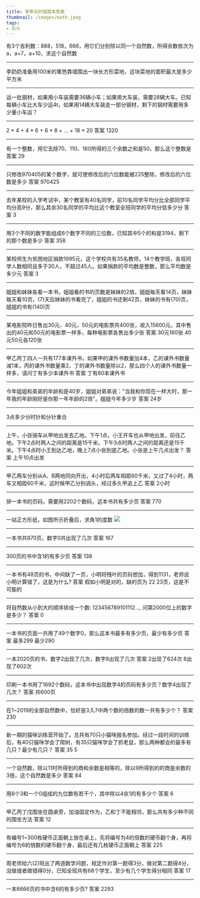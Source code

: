```yaml
---
title: 笨笨石的错题本答案
thumbnail: /images/math.jpeg
tags:
- 石头
---
```


有3个吉利数：888，518，666，用它们分别除以同一个自然数，所得余数依次为a，a+7，a+10，求这个自然数
***
李奶奶准备用100米的篱笆靠墙围出一块长方形菜地，这块菜地的面积最大是多少平方米
***
运一批钢材，如果用小车装需要36辆小车；如果用大车装，需要28辆大车。已知每辆小车比大车少运4t，如果用14辆大车装走一部分钢材，剩下的钢材需要用多少量小车运？
***
2 * 4 + 4 * 6 + 6 * 8 + ... + 18 * 20
答案 1320
***
有一个整数，用它去除70、110、160所得的三个余数之和是50，那么这个整数是
答案 29
***
只修改970405的某个数字，就可使修改后的六位数能被225整除，修改后的六位数是多少
答案 970425
***
去年某校的入学考试中，某个教室有40名同学，前10名同学平均分比全部同学平均分高9分，那么其余30名同学的平均比这个教室全班同学的平均分低多少分
答案 3
***
用3个不同的数字能组成6个数字不同的三位数，已知其中5个的和是3194，剩下的那个数是多少
答案 358
***
某校师生为贫困地区捐款1995元，这个学校共有35名教师，14个教学班，各班同学人数相同且多于30人，不超过45人。如果捐款的平均数是整数，那么平均数是多少元
答案 3
***
姐姐和妹妹各看一本书，姐姐看的书的页数是妹妹的2倍，姐姐每天看14页，妹妹每天看10页，(7)天后妹妹的书看完了，姐姐的书还剩42页，妹妹的书有(70)页，姐姐的书有(140)页
***
某电影院昨日售出30元、40元、50元的电影票共400张，收入15600元，其中售出的40元和50元的电影票一样多，每种电影票各售出多少张
答案 30元160张 40元50元各120张
***
甲乙丙丁四人一共有177本课外书，如果甲的课外书数量加4本，乙的课外书数量减1本，丙的课外书数量乘2，丁的课外书数量除以2，那么四个人的课外书数量一样多，请问丁有多少本课外书
答案 丁有80本课外书
***
今年姐姐和弟弟的年龄和是40岁，姐姐对弟弟说："当我和你现在一样大时，那一年我的年龄刚好是你那一年年龄的2倍"。姐姐今年多少岁
答案 24岁
***
3点多少分时针和分针重合
***
上午，小张骑车从甲地出发去乙地。下午1点，小王开车也从甲地出发，前往乙地。下午2点时两人之间的距离是15千米。下午3点时两人之间的距离还是15千米。下午4点时小王到达乙地，晚上7点小张到底乙地。小张是上午几点出发？
答案 上午10点出发
***
甲乙两车分别从A、B两地同向开出，4小时后两车相距60千米，又过了4小时，两车又相距60千米，这时候甲乙分别调头，经过多久甲追上乙
答案 2小时
***
排一本书的页码，需要用2202个数码，这本书共有多少页
答案 770
***
一站正方形纸，如图所示折叠后，求角1的度数
![](/1.png)
***
一本书共870页，数字0共出现了几次
答案 167
***
300页的书中含1的有多少页
答案 138
***
一本书有48页的书，中间缺了一页，小明将残叶的页码想加，得到1131，老师说小明计算错了，这是为什么?
答案 假如小明是对的，缺的页为 22 23页，这是不可能的
***
将自然数从小到大的顺序排成一个数: 123456789101112..., 问第2000位上的数字是多少？
答案 0
***
一本书的页面一共用了49个数字0，那么这本书最多有多少页，最少有多少页
答案 最多299 最少290
***
一本2020页的书，数字2出现了几次，数字8出现了几次
答案 2出现了624次 8出现了602次
***
印刷一本书用了1692个数码，这本书中出现数字4的页码有多少页？数字4出现了几次？
答案 共600页
***
在1~2019的全部自然数中，恰好是3,5,7中两个数的倍数的数一共有多少个？
答案 230
***
新一期的猫咪训练营开始了。总共有70只小猫咪报名参加。经过一段时间的训练后，有40只猫咪学会了爬树，有35只猫咪学会了抓老鼠，那么两种都会的最多有几只？最少有几只？
答案 35 5
***
一个自然数，除以11时所得到的商和余数是相等的，除以9所得到的的商是余数的3倍，这个自然数是多少
答案 84
***
用8个3和一个0组成的九位数有若干个，其中除以4余1的有多少个
答案 6
***
甲乙丙丁戊围坐在圆桌旁，加油固定作为，乙和丁不能相邻，那么共有多少种不同的围坐方法
答案 12
***
有编号1~300枚硬币正面朝上放在桌上，先将编号为4的倍数的硬币翻个身，再将编号为6的倍数的硬币翻个身，最后还有几枚硬币正面朝上
答案 225
***
周老师给六(2)班出了两道数学问题，规定作对第一题得3分，做对第二题得4分，没做或者做错得0分，已知全班共有68个学生，至少有几个学生得分相同
答案 17
***
一本6666页的书中含6的有多少页?
答案 2293